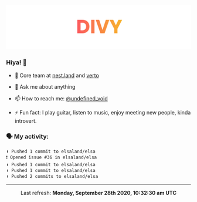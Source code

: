 
![](https://github.com/divy-work/divy-work/raw/master/assets/divy.png)

### Hiya! 👋

- 🔭 Core team at [nest.land](https://github.com/nestdotland/nest.land) and [verto](https://github.com/useverto/verto)

- 💬 Ask me about anything

- 📫 How to reach me: [@undefined_void](https://instagram.com/divy.exe)

- ⚡ Fun fact: I play guitar, listen to music, enjoy meeting new people, kinda introvert.

### 🗣 My activity:

```
⬆️ Pushed 1 commit to elsaland/elsa
❗️ Opened issue #36 in elsaland/elsa
⬆️ Pushed 1 commit to elsaland/elsa
⬆️ Pushed 1 commit to elsaland/elsa
⬆️ Pushed 2 commits to elsaland/elsa
```

------------
<p align="center">Last refresh: <b>Monday, September 28th 2020, 10:32:30 am UTC</b></p>
